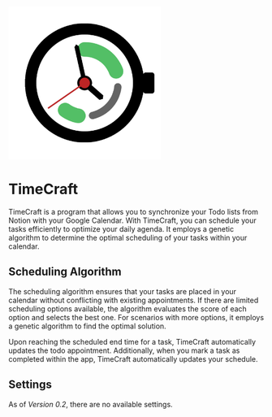 <img src="/Assets/TimeCraft_logo.png" width="300" height="300">

# TimeCraft
TimeCraft is a program that allows you to synchronize your Todo lists from Notion with your Google Calendar. With TimeCraft, you can schedule your tasks efficiently to optimize your daily agenda. It employs a genetic algorithm to determine the optimal scheduling of your tasks within your calendar.

## Scheduling Algorithm
The scheduling algorithm ensures that your tasks are placed in your calendar without conflicting with existing appointments. If there are limited scheduling options available, the algorithm evaluates the score of each option and selects the best one. For scenarios with more options, it employs a genetic algorithm to find the optimal solution.

Upon reaching the scheduled end time for a task, TimeCraft automatically updates the todo appointment. Additionally, when you mark a task as completed within the app, TimeCraft automatically updates your schedule.

## Settings
As of *Version 0.2*, there are no available settings.
